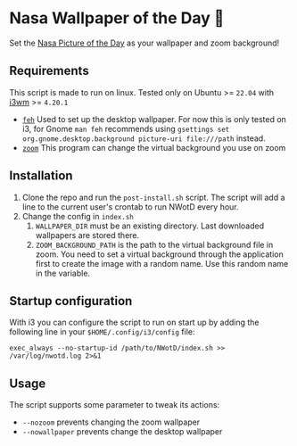 # Nasa Wallpaper of the Day 🚀

Set the [Nasa Picture of the Day](https://apod.nasa.gov/apod/astropix.html) as your wallpaper and zoom background!

## Requirements

This script is made to run on linux. Tested only on Ubuntu >= `22.04` with [i3wm](https://i3wm.org/) >= `4.20.1`

- [`feh`](https://feh.finalrewind.org/) Used to set up the desktop wallpaper. For now this is only tested on i3, for Gnome `man feh` recommends using `gsettings set org.gnome.desktop.background picture-uri file:///path` instead.
- [`zoom`](https://zoom.us/) This program can change the virtual background you use on zoom

## Installation

1. Clone the repo and run the `post-install.sh` script. The script will add a line to the current user's crontab to run NWotD every hour.
1. Change the config in `index.sh`
    1. `WALLPAPER_DIR` must be an existing directory. Last downloaded wallpapers are stored there.
    1. `ZOOM_BACKGROUND_PATH` is the path to the virtual background file in zoom. You need to set a virtual background through the application first to create the image with a random name. Use this random name in the variable.

## Startup configuration

With i3 you can configure the script to run on start up by adding the following line in your `$HOME/.config/i3/config` file:

```
exec_always --no-startup-id /path/to/NWotD/index.sh >> /var/log/nwotd.log 2>&1
```

## Usage

The script supports some parameter to tweak its actions:

- `--nozoom` prevents changing the zoom wallpaper
- `--nowallpaper` prevents change the desktop wallpaper
